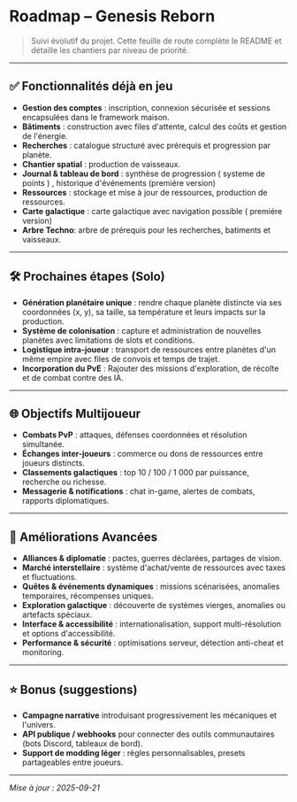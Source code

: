 # Roadmap – Genesis Reborn

> Suivi évolutif du projet. Cette feuille de route complète le README et détaille les chantiers par niveau de priorité.

---

## ✅ Fonctionnalités déjà en jeu
- **Gestion des comptes** : inscription, connexion sécurisée et sessions encapsulées dans le framework maison.
- **Bâtiments** : construction avec files d'attente, calcul des coûts et gestion de l'énergie.
- **Recherches** : catalogue structuré avec prérequis et progression par planète.
- **Chantier spatial** : production de vaisseaux.
- **Journal & tableau de bord** : synthèse de progression ( systeme de points ) , historique d'événements (premiére 
  version)
- **Ressources** : stockage et mise à jour de ressources, production de ressources.
- **Carte galactique** : carte galactique avec navigation possible ( premiére version)
- **Arbre Techno**: arbre de prérequis pour les recherches, batiments et vaisseaux.

---

## 🛠️ Prochaines étapes (Solo)
- **Génération planétaire unique** : rendre chaque planète distincte via ses coordonnées (x, y), sa taille, sa température et leurs impacts sur la production.
- **Système de colonisation** : capture et administration de nouvelles planètes avec limitations de slots et conditions.
- **Logistique intra-joueur** : transport de ressources entre planètes d'un même empire avec files de convois et temps de trajet.
- **Incorporation du PvE** : Rajouter des missions d'exploration, de récolte et de combat contre des IA.

---

## 🌐 Objectifs Multijoueur
- **Combats PvP** : attaques, défenses coordonnées et résolution simultanée.
- **Échanges inter-joueurs** : commerce ou dons de ressources entre joueurs distincts.
- **Classements galactiques** : top 10 / 100 / 1 000 par puissance, recherche ou richesse.
- **Messagerie & notifications** : chat in-game, alertes de combats, rapports diplomatiques.

---

## 🚀 Améliorations Avancées
- **Alliances & diplomatie** : pactes, guerres déclarées, partages de vision.
- **Marché interstellaire** : système d'achat/vente de ressources avec taxes et fluctuations.
- **Quêtes & événements dynamiques** : missions scénarisées, anomalies temporaires, récompenses uniques.
- **Exploration galactique** : découverte de systèmes vierges, anomalies ou artefacts spéciaux.
- **Interface & accessibilité** : internationalisation, support multi-résolution et options d'accessibilité.
- **Performance & sécurité** : optimisations serveur, détection anti-cheat et monitoring.

---

## ⭐ Bonus (suggestions)
- **Campagne narrative** introduisant progressivement les mécaniques et l'univers.
- **API publique / webhooks** pour connecter des outils communautaires (bots Discord, tableaux de bord).
- **Support de modding léger** : règles personnalisables, presets partageables entre joueurs.

---

_Mise à jour : 2025-09-21_

